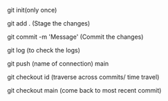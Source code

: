git init(only once)

git add . (Stage the changes)

git commit -m 'Message' (Commit the changes)

git log (to check the logs)

git push (name of connection) main 

git checkout id (traverse across commits/ time travel)

git checkout main (come back to most recent commit)


